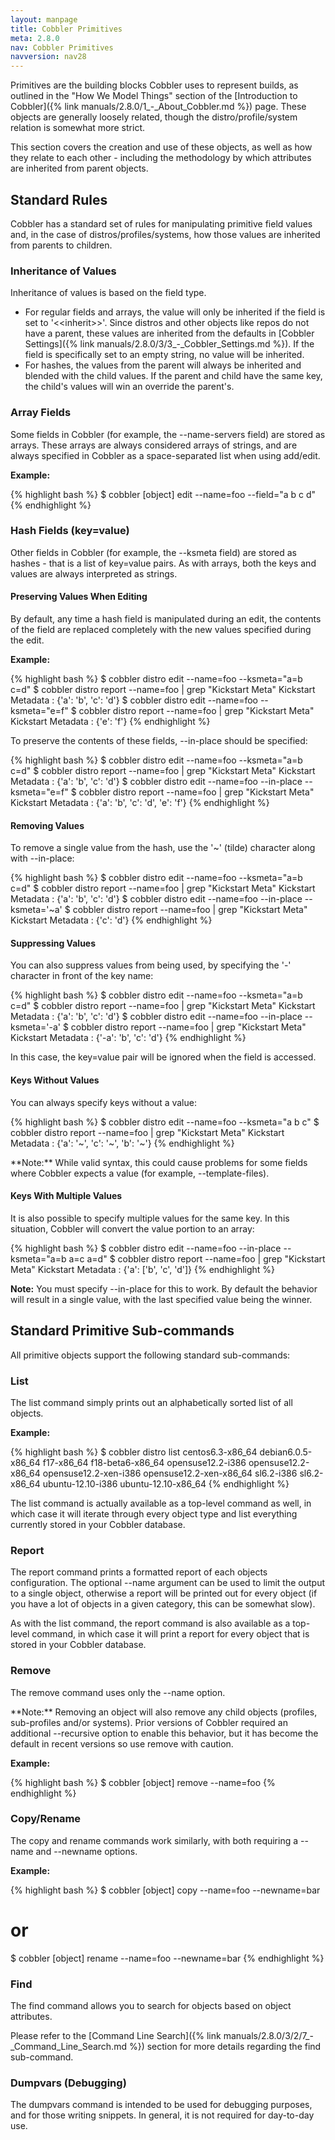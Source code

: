 ```yaml
---
layout: manpage
title: Cobbler Primitives
meta: 2.8.0
nav: Cobbler Primitives
navversion: nav28
---
```


Primitives are the building blocks Cobbler uses to represent builds, as outlined in the "How We Model Things" section of
the [Introduction to Cobbler]({% link manuals/2.8.0/1_-_About_Cobbler.md %}) page. These objects are generally loosely
related, though the distro/profile/system relation is somewhat more strict.

This section covers the creation and use of these objects, as well as how they relate to each other - including the
methodology by which attributes are inherited from parent objects.

## Standard Rules

Cobbler has a standard set of rules for manipulating primitive field values and, in the case of
distros/profiles/systems, how those values are inherited from parents to children.

### Inheritance of Values

Inheritance of values is based on the field type. 

- For regular fields and arrays, the value will only be inherited if the field is set to '&lt;&lt;inherit&gt;&gt;'.
  Since distros and other objects like repos do not have a parent, these values are inherited from the defaults in
  [Cobbler Settings]({% link manuals/2.8.0/3/3_-_Cobbler_Settings.md %}). If the field is specifically set to an empty
  string, no value will be inherited.
- For hashes, the values from the parent will always be inherited and blended with the child values. If the parent and
  child have the same key, the child's values will win an override the parent's.

### Array Fields
Some fields in Cobbler (for example, the --name-servers field) are stored as arrays. These arrays are always considered
arrays of strings, and are always specified in Cobbler as a space-separated list when using add/edit.

**Example:**

{% highlight bash %}
$ cobbler [object] edit --name=foo --field="a b c d"
{% endhighlight %}

### Hash Fields (key=value)
Other fields in Cobbler (for example, the --ksmeta field) are stored as hashes - that is a list of key=value pairs. As
with arrays, both the keys and values are always interpreted as strings.

#### Preserving Values When Editing

By default, any time a hash field is manipulated during an edit, the contents of the field are replaced completely with
the new values specified during the edit.

**Example:**

{% highlight bash %}
$ cobbler distro edit --name=foo --ksmeta="a=b c=d"
$ cobbler distro report --name=foo | grep "Kickstart Meta"
Kickstart Metadata             : {'a': 'b', 'c': 'd'}
$ cobbler distro edit --name=foo --ksmeta="e=f"
$ cobbler distro report --name=foo | grep "Kickstart Meta"
Kickstart Metadata             : {'e': 'f'}
{% endhighlight %}

To preserve the contents of these fields, --in-place should be specified:

{% highlight bash %}
$ cobbler distro edit --name=foo --ksmeta="a=b c=d"
$ cobbler distro report --name=foo | grep "Kickstart Meta"
Kickstart Metadata             : {'a': 'b', 'c': 'd'}
$ cobbler distro edit --name=foo --in-place --ksmeta="e=f"
$ cobbler distro report --name=foo | grep "Kickstart Meta"
Kickstart Metadata             : {'a': 'b', 'c': 'd', 'e': 'f'}
{% endhighlight %}

#### Removing Values

To remove a single value from the hash, use the '~' (tilde) character along with --in-place:

{% highlight bash %}
$ cobbler distro edit --name=foo --ksmeta="a=b c=d"
$ cobbler distro report --name=foo | grep "Kickstart Meta"
Kickstart Metadata             : {'a': 'b', 'c': 'd'}
$ cobbler distro edit --name=foo --in-place --ksmeta='~a'
$ cobbler distro report --name=foo | grep "Kickstart Meta"
Kickstart Metadata             : {'c': 'd'}
{% endhighlight %}

#### Suppressing Values

You can also suppress values from being used, by specifying the '-' character in front of the key name:

{% highlight bash %}
$ cobbler distro edit --name=foo --ksmeta="a=b c=d"
$ cobbler distro report --name=foo | grep "Kickstart Meta"
Kickstart Metadata             : {'a': 'b', 'c': 'd'}
$ cobbler distro edit --name=foo --in-place --ksmeta='-a'
$ cobbler distro report --name=foo | grep "Kickstart Meta"
Kickstart Metadata             : {'-a': 'b', 'c': 'd'}
{% endhighlight %}

In this case, the key=value pair will be ignored when the field is accessed.

#### Keys Without Values

You can always specify keys without a value:

{% highlight bash %}
$ cobbler distro edit --name=foo --ksmeta="a b c"
$ cobbler distro report --name=foo | grep "Kickstart Meta"
Kickstart Metadata             : {'a': '~', 'c': '~', 'b': '~'}
{% endhighlight %}

<div class="alert alert-info alert-block">**Note:** While valid syntax, this could cause problems for some fields where
Cobbler expects a value (for example, --template-files).</div>

#### Keys With Multiple Values

It is also possible to specify multiple values for the same key. In this situation, Cobbler will convert the value
portion to an array:

{% highlight bash %}
$ cobbler distro edit --name=foo --in-place --ksmeta="a=b a=c a=d"
$ cobbler distro report --name=foo | grep "Kickstart Meta"
Kickstart Metadata             : {'a': ['b', 'c', 'd']}
{% endhighlight %}

<div class="alert alert-info alert-block"><b>Note:</b> You must specify --in-place for this to work. By default the
behavior will result in a single value, with the last specified value being the winner.</div>

## Standard Primitive Sub-commands

All primitive objects support the following standard sub-commands:

### List

The list command simply prints out an alphabetically sorted list of all objects. 

**Example:**

{% highlight bash %}
$ cobbler distro list
   centos6.3-x86_64
   debian6.0.5-x86_64
   f17-x86_64
   f18-beta6-x86_64
   opensuse12.2-i386
   opensuse12.2-x86_64
   opensuse12.2-xen-i386
   opensuse12.2-xen-x86_64
   sl6.2-i386
   sl6.2-x86_64
   ubuntu-12.10-i386
   ubuntu-12.10-x86_64
{% endhighlight %}

The list command is actually available as a top-level command as well, in which case it will iterate through every object type and list everything currently stored in your Cobbler database.

### Report

The report command prints a formatted report of each objects configuration. The optional --name argument can be used to limit the output to a single object, otherwise a report will be printed out for every object (if you have a lot of objects in a given category, this can be somewhat slow).

As with the list command, the report command is also available as a top-level command, in which case it will print a report for every object that is stored in your Cobbler database.

### Remove

The remove command uses only the --name option.

<div class="alert alert-info alert-block">**Note:** Removing an object will also remove any child objects (profiles,
sub-profiles and/or systems). Prior versions of Cobbler required an additional --recursive option to enable this
behavior, but it has become the default in recent versions so use remove with caution.</div>

**Example:**

{% highlight bash %}
$ cobbler [object] remove --name=foo
{% endhighlight %}

### Copy/Rename

The copy and rename commands work similarly, with both requiring a --name and --newname options.

**Example:**

{% highlight bash %}
$ cobbler [object] copy --name=foo --newname=bar
# or
$ cobbler [object] rename --name=foo --newname=bar
{% endhighlight %}

### Find

The find command allows you to search for objects based on object attributes.

Please refer to the [Command Line Search]({% link manuals/2.8.0/3/2/7_-_Command_Line_Search.md %}) section for more
details regarding the find sub-command.

### Dumpvars (Debugging)

The dumpvars command is intended to be used for debugging purposes, and for those writing snippets. In general, it is
not required for day-to-day use.

